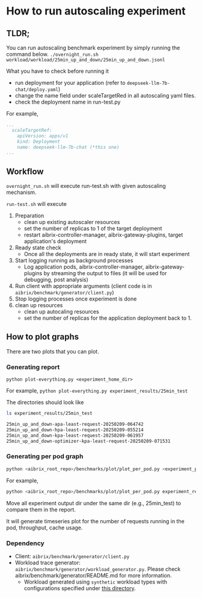 # How to run autoscaling experiment


## TLDR;
You can run autoscaling benchmark experiment by simply running the command below.
`./overnight_run.sh workload/workload/25min_up_and_down/25min_up_and_down.jsonl`


What you have to check before running it
- run deployment for your application (refer to `deepseek-llm-7b-chat/deploy.yaml`)
- change the name field under scaleTargetRed in all autoscaling yaml files.
- check the deployment name in run-test.py

For example,
```yaml
...
  scaleTargetRef:
    apiVersion: apps/v1
    kind: Deployment
    name: deepseek-llm-7b-chat (*this one)
...
```

## Workflow
`overnight_run.sh` will execute run-test.sh with given autoscaling mechanism.

`run-test.sh` will execute 
1. Preparation
    - clean up existing autoscaler resources
    - set the number of replicas to 1 of the target deployment
    - restart aibrix-controller-manager, aibrix-gateway-plugins, target application's deployment
2. Ready state check
    - Once all the deployments are in ready state, it will start experiment
3. Start logging running as background processes
    - Log application pods, aibrix-controller-manager, aibrix-gateway-plugins by streaming the output to files (it will be used for debugging, post analysis)
4. Run client with appropriate arguments (client code is in `aibrix/benchmark/generator/client.py`)
5. Stop logging processes once experiment is done
6. clean up resources
    - clean up autocaling resources
    - set the number of replicas for the application deployment back to 1.

## How to plot graphs
There are two plots that you can plot.

### Generating report
`python plot-everything.py <experiment_home_dir>`

For example, 
`python plot-everything.py experiment_results/25min_test`

The directories should look like
```bash
ls experiment_results/25min_test

25min_up_and_down-apa-least-request-20250209-064742
25min_up_and_down-hpa-least-request-20250209-055214
25min_up_and_down-kpa-least-request-20250209-061957
25min_up_and_down-optimizer-kpa-least-request-20250209-071531
```

### Generating per pod graph
```bash
python <aibrix_root_repo>/benchmarks/plot/plot_per_pod.py <experiment_pod_logs_dir>
```

For example,
```bash
python <aibrix_root_repo>/benchmarks/plot/plot_per_pod.py experiment_results/25min_test/25min_up_and_down-apa-least-request-20250209-064742/pod_logs
```
Move all experiment output dir under the same dir (e.g., 25min_test) to compare them in the report.

It will generate timeseries plot for the number of requests running in the pod, throughput, cache usage.


### Dependency
- Client: `aibrix/benchmark/generator/client.py` 
- Workload trace generator: `aibrix/benchmark/generator/workload_generator.py`. Please check aibrix/benchmark/generator/README.md for more information.
    - Workload generated using `synthetic` workload types with configurations specified under [this directory](workload-configs).


